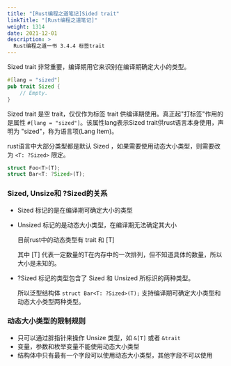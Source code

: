 ```yaml
---
title: "[Rust编程之道笔记]Sided trait"
linkTitle: "[Rust编程之道笔记]"
weight: 1314
date: 2021-12-01
description: >
  Rust编程之道一书 3.4.4 标签trait 
---
```




Sized trait 非常重要，编译期用它来识别在编译期确定大小的类型。

```rust
#[lang = "sized"]
pub trait Sized {
    // Empty.
}
```

Sized trait 是空 trait，仅仅作为标签 trait 供编译期使用。真正起"打标签"作用的是属性 `#[lang = "sized"]`。该属性lang表示Sized trait供rust语言本身使用，声明为 "sized"，称为语言项(Lang Item)。

rust语言中大部分类型都是默认 Sized ，如果需要使用动态大小类型，则需要改为 `<T: ?Sized>` 限定。

```rust
struct Foo<T>(T);
struct Bar<T: ?Sized>(T);
```



### Sized, Unsize和 ?Sized的关系



- Sized 标记的是在编译期可确定大小的类型

- Unsized 标记的是动态大小类型，在编译期无法确定其大小

    目前rust中的动态类型有 trait 和 [T]

    其中 [T] 代表一定数量的T在内存中的一次排列，但不知道具体的数量，所以大小是未知的。

- ?Sized 标记的类型包含了 Sized 和 Unsized 所标识的两种类型。

    所以泛型结构体 `struct Bar<T: ?Sized>(T);` 支持编译期可确定大小类型和动态大小类型两种类型。

### 动态大小类型的限制规则

- 只可以通过胖指针来操作 Unsize 类型，如 `&[T]` 或者 `&trait`
- 变量，参数和枚举变量不能使用动态大小类型
- 结构体中只有最有一个字段可以使用动态大小类型，其他字段不可以使用











